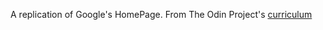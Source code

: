 A replication of Google's HomePage. From The Odin Project's [curriculum](http://www.theodinproject.com/courses/web-development-101/lessons/html-css)